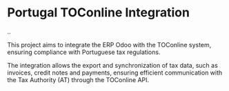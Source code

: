 
Portugal TOConline Integration
===============================

..

This project aims to integrate the ERP Odoo with the TOConline system, ensuring compliance with Portuguese tax regulations.

The integration allows the export and synchronization of tax data, such as invoices, credit notes and payments, ensuring efficient communication with the Tax Authority (AT) through the TOConline API.
